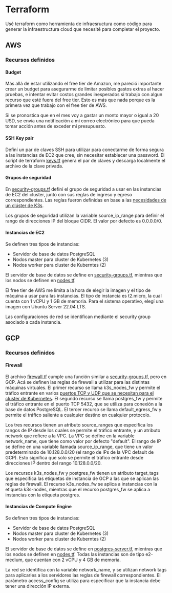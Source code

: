# Terraform
Usé terraform como herramienta de infraesructura como código para generar la infraestructura cloud que necesité para completar el proyecto.

## AWS
### Recursos definidos
#### Budget
Más allá de estar utilizando el free tier de Amazon, me pareció importante crear un budget para asegurarme de limitar posibles gastos extras al hacer pruebas, e intentar evitar costos grandes inesperados si trabajo con algun recurso que esté fuera del free tier. Esto es más que nada porque es la primera vez que trabajo con el free tier de AWS.

Si se pronostica que en el mes voy a gastar un monto mayor o igual a 20 USD, se envía una notificación a mi correo electrónico para que pueda tomar acción antes de exceder mi presupuesto.

#### SSH Key pair
Definí un par de claves SSH para utilizar para conectarme de forma segura a las instancias de EC2 que cree, sin necesitar establecer una password. El script de terraform [keys.tf](/terraform/aws/keys.tf) genera el par de claves y descarga localmente el archivo de la clave privada.

#### Grupos de seguridad
En [security-groups.tf](/terraform/aws/security-groups.tf) definí el grupo de seguridad a usar en las instancias de EC2 del cluster, junto con sus reglas de ingreso y egreso correspondientes. Las reglas fueron definidas en base a las [necesidades de un clúster de K3s](https://docs.k3s.io/installation/requirements#inbound-rules-for-k3s-server-nodes). 

Los grupos de seguridad utilizan la variable source_ip_range para definir el rango de direcciones IP del bloque CIDR. El valor por defecto es 0.0.0.0/0.

#### Instancias de EC2
Se definen tres tipos de instancias:
- Servidor de base de datos PostgreSQL
- Nodos master para cluster de Kubernetes (3)
- Nodos worker para cluster de Kuberntes (2)

El servidor de base de datos se define en [security-groups.tf](/terraform/aws/security-groups.tf), mientras que los nodos se definen en [nodes.tf](/terraform/aws/nodes.tf).

El free tier de AWS me limita a la hora de elegir la imagen y el tipo de máquina a usar para las instancias. El tipo de instancia es t2.micro, la cual cuenta con 1 vCPU y 1 GB de memoria. Para el sistema operativo, elegí una imagen con Ubuntu Server 22.04 LTS.

Las configuraciones de red se identifican mediante el security group asociado a cada instancia.

## GCP
### Recursos definidos
#### Firewall
El archivo [firewall.tf](/terraform/gcp/firewall.tf) cumple una función similar a [security-groups.tf](/terraform/aws/security-groups.tf), pero en GCP. Acá se definen las reglas de firewall a utilizar para las distintas máquinas virtuales.
El primer recurso se llama k3s_nodes_fw y permite el tráfico entrante en varios [puertos TCP y UDP que se necesitan para el cluster de Kubernetes](https://docs.k3s.io/installation/requirements#inbound-rules-for-k3s-server-nodes). El segundo recurso se llama postgres_fw y permite el tráfico entrante en el puerto TCP 5432, que se utiliza para conexión a la base de datos PostgreSQL. El tercer recurso se llama default_egress_fw y permite el tráfico saliente a cualquier destino en cualquier protocolo.

Los tres recursos tienen un atributo source_ranges que especifica los rangos de IP desde los cuales se permite el tráfico entrante, y un atributo network que refiere a la VPC. La VPC se define en la variable network_name, que tiene como valor por defecto "default". El rango de IP se define en una variable llamada source_ip_range, que tiene un valor predeterminado de 10.128.0.0/20 (el rango de IPs de la VPC default de GCP). Esto significa que solo se permite el tráfico entrante desde direcciones IP dentro del rango 10.128.0.0/20.

Los recursos k3s_nodes_fw y postgres_fw tienen un atributo target_tags que especifica las etiquetas de instancia de GCP a las que se aplican las reglas de firewall. El recurso k3s_nodes_fw se aplica a instancias con la etiqueta k3s-nodes, mientras que el recurso postgres_fw se aplica a instancias con la etiqueta postgres.

#### Instancias de Compute Engine
Se definen tres tipos de instancias:
- Servidor de base de datos PostgreSQL
- Nodos master para cluster de Kubernetes (3)
- Nodos worker para cluster de Kuberntes (2)

El servidor de base de datos se define en [postgres-server.tf](/terraform/gcp/postgres-server.tf), mientras que los nodos se definen en [nodes.tf](/terraform/gcp/nodes.tf). Todas las instancias son de tipo e2-medium, que cuentan con 2 vCPU y 4 GB de memoria.

La red se identifica con la variable network_name, y se utilizan network tags para aplicarles a los servidores las reglas de firewall correspondientes. El parámetro access_config se utiliza para especificar que la instancia debe tener una dirección IP externa.